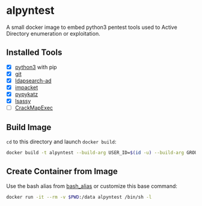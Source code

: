 # alpyntest

A small docker image to embed python3 pentest tools used to Active Directory enumeration or exploitation.

## Installed Tools

* [x] [python3](https://pkgs.alpinelinux.org/package/edge/main/x86/python3) with pip
* [x] [git](https://pkgs.alpinelinux.org/package/edge/main/x86/git)
* [x] [ldapsearch-ad](https://github.com/yaap7/ldapsearch-ad)
* [x] [impacket](https://github.com/SecureAuthCorp/impacket)
* [x] [pypykatz](https://github.com/skelsec/pypykatz)
* [x] [lsassy](https://github.com/Hackndo/lsassy)
* [ ] [CrackMapExec](https://github.com/byt3bl33d3r/CrackMapExec)

## Build Image

`cd` to this directory and launch `docker build`:

``` bash
docker build -t alpyntest --build-arg USER_ID=$(id -u) --build-arg GROUP_ID=$(id -g) .
```

## Create Container from Image

Use the bash alias from [bash_alias](bash_alias) or customize this base command:

``` bash
docker run -it --rm -v $PWD:/data alpyntest /bin/sh -l
```

